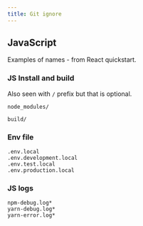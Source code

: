 ```yaml
---
title: Git ignore
---
```


## JavaScript

Examples of names - from React quickstart.

### JS Install and build

Also seen with `/` prefix but that is optional.

```
node_modules/

build/
```

### Env file



```
.env.local
.env.development.local
.env.test.local
.env.production.local
```

### JS logs

```
npm-debug.log*
yarn-debug.log*
yarn-error.log*
```
